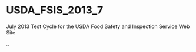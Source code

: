 USDA_FSIS_2013_7
================

July 2013 Test Cycle for the USDA Food Safety and Inspection Service Web Site

..
